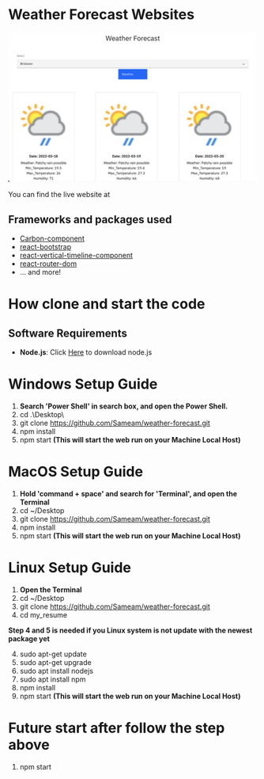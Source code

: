 # Weather Forecast Websites
![image info](./src/components/pictures/main.png)

You can find the live website at 

## Frameworks and packages used

- [Carbon-component](https://www.carbondesignsystem.com)
- [react-bootstrap](https://react-bootstrap.github.io/getting-started/introduction/)
- [react-vertical-timeline-component](https://github.com/stephane-monnot/react-vertical-timeline)
- [react-router-dom](https://v5.reactrouter.com/web/guides/quick-start)
- ... and more!

# How clone and start the code 
## Software Requirements
- <b>Node.js</b>: Click [Here](https://nodejs.org/en/download/) to download node.js

# Windows Setup Guide
1. <b>Search 'Power Shell' in search box, and open the Power Shell. </b>
2. cd .\Desktop\
3. git clone https://github.com/Sameam/weather-forecast.git
4. npm install
5. npm start **(This will start the web run on your Machine Local Host)**

# MacOS Setup Guide
1. <b>Hold 'command + space' and search for 'Terminal', and open the Terminal </b>
2. cd ~/Desktop
3. git clone https://github.com/Sameam/weather-forecast.git
4. npm install
5. npm start **(This will start the web run on your Machine Local Host)**

# Linux Setup Guide
1. <b>Open the Terminal </b>
2. cd ~/Desktop
3. git clone https://github.com/Sameam/weather-forecast.git
4. cd my_resume

**Step 4 and 5 is needed if you Linux system is not update with the newest package yet**


4. sudo apt-get update
5. sudo apt-get upgrade
6. sudo apt install nodejs
7. sudo apt install npm
7. npm install
8. npm start **(This will start the web run on your Machine Local Host)**

# Future start after follow the step above 
1. npm start


